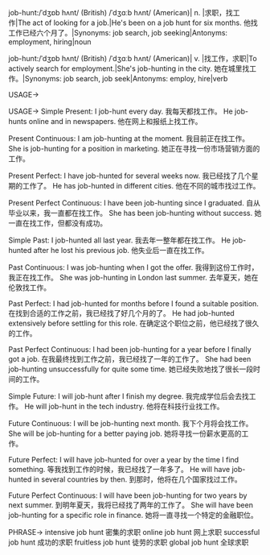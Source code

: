 job-hunt:/ˈdʒɒb hʌnt/ (British) /ˈdʒɑːb hʌnt/ (American)| n. |求职，找工作|The act of looking for a job.|He's been on a job hunt for six months.  他找工作已经六个月了。|Synonyms: job search, job seeking|Antonyms: employment, hiring|noun

job-hunt:/ˈdʒɒb hʌnt/ (British) /ˈdʒɑːb hʌnt/ (American)| v. |找工作，求职|To actively search for employment.|She's job-hunting in the city. 她在城里找工作。|Synonyms: job search, job seek|Antonyms: employ, hire|verb


USAGE->

USAGE->
Simple Present:
I job-hunt every day. 我每天都找工作。
He job-hunts online and in newspapers. 他在网上和报纸上找工作。

Present Continuous:
I am job-hunting at the moment. 我目前正在找工作。
She is job-hunting for a position in marketing. 她正在寻找一份市场营销方面的工作。

Present Perfect:
I have job-hunted for several weeks now. 我已经找了几个星期的工作了。
He has job-hunted in different cities. 他在不同的城市找过工作。

Present Perfect Continuous:
I have been job-hunting since I graduated. 自从毕业以来，我一直都在找工作。
She has been job-hunting without success. 她一直在找工作，但都没有成功。

Simple Past:
I job-hunted all last year. 我去年一整年都在找工作。
He job-hunted after he lost his previous job. 他失业后一直在找工作。

Past Continuous:
I was job-hunting when I got the offer. 我得到这份工作时，我正在找工作。
She was job-hunting in London last summer. 去年夏天，她在伦敦找工作。

Past Perfect:
I had job-hunted for months before I found a suitable position. 在找到合适的工作之前，我已经找了好几个月的了。
He had job-hunted extensively before settling for this role. 在确定这个职位之前，他已经找了很久的工作。

Past Perfect Continuous:
I had been job-hunting for a year before I finally got a job. 在我最终找到工作之前，我已经找了一年的工作了。
She had been job-hunting unsuccessfully for quite some time.  她已经失败地找了很长一段时间的工作。

Simple Future:
I will job-hunt after I finish my degree. 我完成学位后会去找工作。
He will job-hunt in the tech industry. 他将在科技行业找工作。

Future Continuous:
I will be job-hunting next month. 我下个月将会找工作。
She will be job-hunting for a better paying job. 她将寻找一份薪水更高的工作。

Future Perfect:
I will have job-hunted for over a year by the time I find something. 等我找到工作的时候，我已经找了一年多了。
He will have job-hunted in several countries by then. 到那时，他将在几个国家找过工作。

Future Perfect Continuous:
I will have been job-hunting for two years by next summer. 到明年夏天，我将已经找了两年的工作了。
She will have been job-hunting for a specific role in finance. 她将一直寻找一个特定的金融职位。


PHRASE->
intensive job hunt  密集的求职
online job hunt  网上求职
successful job hunt  成功的求职
fruitless job hunt  徒劳的求职
global job hunt  全球求职
